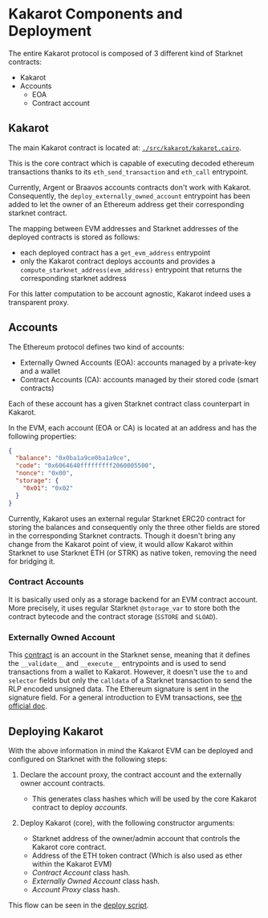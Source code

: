 # Kakarot Components and Deployment

The entire Kakarot protocol is composed of 3 different kind of Starknet
contracts:

- Kakarot
- Accounts
  - EOA
  - Contract account

## Kakarot

The main Kakarot contract is located at:
[`./src/kakarot/kakarot.cairo`](../../src/kakarot/kakarot.cairo).

This is the core contract which is capable of executing decoded ethereum
transactions thanks to its `eth_send_transaction` and `eth_call` entrypoint.

Currently, Argent or Braavos accounts contracts don't work with Kakarot.
Consequently, the `deploy_externally_owned_account` entrypoint has been added to
let the owner of an Ethereum address get their corresponding starknet contract.

The mapping between EVM addresses and Starknet addresses of the deployed
contracts is stored as follows:

- each deployed contract has a `get_evm_address` entrypoint
- only the Kakarot contract deploys accounts and provides a
  `compute_starknet_address(evm_address)` entrypoint that returns the
  corresponding starknet address

For this latter computation to be account agnostic, Kakarot indeed uses a
transparent proxy.

## Accounts

The Ethereum protocol defines two kind of accounts:

- Externally Owned Accounts (EOA): accounts managed by a private-key and a
  wallet
- Contract Accounts (CA): accounts managed by their stored code (smart
  contracts)

Each of these account has a given Starknet contract class counterpart in
Kakarot.

In the EVM, each account (EOA or CA) is located at an address and has the
following properties:

```json
{
  "balance": "0x0ba1a9ce0ba1a9ce",
  "code": "0x6064640fffffffff2060005500",
  "nonce": "0x00",
  "storage": {
    "0x01": "0x02"
  }
}
```

Currently, Kakarot uses an external regular Starknet ERC20 contract for storing
the balances and consequently only the three other fields are stored in the
corresponding Starknet contracts. Though it doesn't bring any change from the
Kakarot point of view, it would allow Kakarot within Starknet to use Starknet
ETH (or STRK) as native token, removing the need for bridging it.

### Contract Accounts

It is basically used only as a storage backend for an EVM contract account. More
precisely, it uses regular Starknet `@storage_var` to store both the contract
bytecode and the contract storage (`SSTORE` and `SLOAD`).

### Externally Owned Account

This [contract](../../src/kakarot/accounts/eoa/externally_owned_account.cairo)
is an account in the Starknet sense, meaning that it defines the `__validate__`
and `__execute__` entrypoints and is used to send transactions from a wallet to
Kakarot. However, it doesn't use the `to` and `selector` fields but only the
`calldata` of a Starknet transaction to send the RLP encoded unsigned data. The
Ethereum signature is sent in the signature field. For a general introduction to
EVM transactions, see
[the official doc](https://ethereum.org/en/developers/docs/transactions/).

## Deploying Kakarot

With the above information in mind the Kakarot EVM can be deployed and
configured on Starknet with the following steps:

1. Declare the account proxy, the contract account and the externally owner
   account contracts.

   - This generates class hashes which will be used by the core Kakarot contract
     to deploy _accounts_.

1. Deploy Kakarot (core), with the following constructor arguments:

   - Starknet address of the owner/admin account that controls the Kakarot core
     contract.
   - Address of the ETH token contract (Which is also used as ether within the
     Kakarot EVM)
   - _Contract Account_ class hash.
   - _Externally Owned Account_ class hash.
   - _Account Proxy_ class hash.

This flow can be seen in the [deploy script](../../scripts/deploy_kakarot.py).
